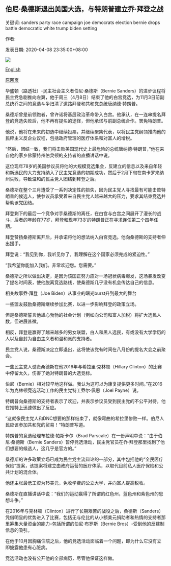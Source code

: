## 伯尼·桑德斯退出美国大选，与特朗普建立乔·拜登之战

关键词: sanders party race campaign joe democrats election bernie drops battle democratic white trump biden setting

作者: 

发表日期: 2020-04-08 23:35:00+08:00

![](https://www.straitstimes.com/sites/default/files/media-youtube/31hHS0pFHJM.jpg)

[English](Bernie%20Sanders%20drops%20out%20of%20US%20election%20race%2C%20setting%20up%20Joe%20Biden%20battle%20with%20Trump.md)

[原网页](https://www.straitstimes.com/world/united-states/us-senator-bernie-sanders-drops-out-of-2020-democratic-campaign)

华盛顿（路透社）-民主社会主义者伯尼·桑德斯（Bernie Sanders）的进步议程将民主党急剧推向左翼，他于周三（4月8日）结束了他的白宫竞选，为11月3日前副总统乔之间的竞选斗争扫清了道路拜登和共和党总统唐纳德·特朗普。

桑德斯曾是前领跑者，曾许诺将基层政治革命带入白宫。他承认，在一连串提名拜登的竞选失败后，他不再有提名的途径，但他承诺与前副总统合作。罢免特朗普。

他说，他将在未来的初选中继续投票，并继续聚集代表，以将民主党纲领推向他的民粹主义反企业议程，包括政府管理的医疗体系和对富人的增税。

“然后，团结一致，我们将击败美国现代史上最危险的总统唐纳德·特朗普，”他在来自他的家乡佛蒙特州伯灵顿的支持者的直播讲话中说。

这位现年78岁的美国参议员将他的大规模竞选集会，反建立的信息以及来自年轻和新选民的大力支持纳入了民主党竞选的初期成功，然后于2月下旬在南卡罗来纳州失败，导致温和的民主党人团结到拜登之后。

桑德斯在整个三月遭受了一系列决定性的损失，因为民主党人寻找最有可能击败特朗普的候选人，使参议员承受着来自民主党人越来越大的压力，要求其结束竞选并帮助该党团结。

拜登剩下的最后一个竞争对手桑德斯的离任，在白宫与白宫之间展开了漫长的战斗，后者的年龄在77岁，拜登和现年73岁的特朗普正在寻求连任第二个四年任期。

拜登赞扬桑德斯离开后，并承诺将他的想法纳入白宫竞选。他向桑德斯的支持者伸出援手。

拜登说：“我见到你，我听见你了，我理解在这个国家必须完成的紧迫性。”

“我希望你能加入我们。非常欢迎您。您需要。”

桑德斯之所以做出决定，是因为该国正努力应对一场冠状病毒爆发，这场暴发改变了提名时间表，使他脱离竞选路线，使桑德斯几乎没有机会传达自己的信息。

相关故事乔·拜登（Joe Biden）从事业的曙光burst升到最大的舞台

一些盟友鼓励桑德斯继续参加比赛，以进一步影响拜登的政策立场。

但是桑德斯誓言他雄心勃勃的社会计划（例如向公司和富人加税）将扩大选民人数，但进展甚微。

相反，拜登是赢得了越来越多的男女联盟，白人和黑人选民，有或没有大学学历的人以及自封为自由主义者和温和派的支持者。

民主党人说，桑德斯决定立即退出，这将使该党有时间在八月份的提名大会之前聚会。

一些民主党人谴责桑德斯在他2016年与希拉里·克林顿（Hillary Clinton）的比赛中停留太久，伤害了她对特朗普的大选竞标。

伯尼（Bernie）相对较早地这样做。我认为这可以为康复提供更多时间。”在2016年为克林顿竞选活动工作的民主党特工乔尔·佩恩（Joel Payne）说。

特朗普向桑德斯的支持者表示了欢迎，并表示参议员受到民主党的不公平对待，他在推特上迅速做出了反应。

“这就像民主党人和DNC想要的那样结束了，就像弯曲的希拉里惨败一样。伯尼人民应该参加共和党的贸易！”特朗普写道。

特朗普的竞选经理布拉德·帕斯卡尔（Brad Parscale）在一份声明中说：“由于伯尼·桑德斯（Bernie Sanders）暂停竞选活动，民主党官员在乔·拜登那里找到了他们想要的候选人，这几乎是官方的。”

桑德斯的许多政策立场已成为民主党主流辩论的一部分，其中包括他的“全民医疗保险”提案，该提案将建立由政府运营的医疗体系，以取代目前私人医疗保险和公共计划的混合体。

他还主张最低工资为15美元，免收学费的公立大学，并向富人提高税收。

桑德斯在直播讲话中说：“我们的运动赢得了所谓的红色州，蓝色州和紫色州的思想斗争。”

在2016年与克林顿（Clinton）进行了长期艰苦的战役之后，桑德斯（Sanders）凭借明显的优势进入了比赛，包括无与伦比的从小额美元捐助者和热情的支持者那里筹集大量资金的能力–包括所谓的伯尼·布罗斯（Bernie Bros）-受到他的反建制信息的吸引。

在他于10月因胸痛住院之后，他的竞选活动面临着一个问题，即为什么它没有立即披露他患有心脏病。

竞选活动也没有公开他的全部病历，尽管他保证这样做。